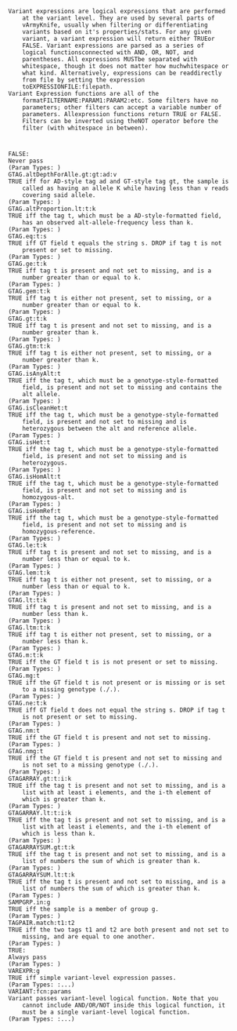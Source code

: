     Variant expressions are logical expressions that are performed 
        at the variant level. They are used by several parts of 
        vArmyKnife, usually when filtering or differentiating 
        variants based on it's properties/stats. For any given 
        variant, a variant expression will return either TRUEor 
        FALSE. Variant expressions are parsed as a series of 
        logical functionsconnected with AND, OR, NOT, and 
        parentheses. All expressions MUSTbe separated with 
        whitespace, though it does not matter how muchwhitespace or 
        what kind. Alternatively, expressions can be readdirectly 
        from file by setting the expression 
        toEXPRESSIONFILE:filepath.
    Variant Expression functions are all of the 
        formatFILTERNAME:PARAM1:PARAM2:etc. Some filters have no 
        parameters; other filters can accept a variable number of 
        parameters. Allexpression functions return TRUE or FALSE. 
        Filters can be inverted using theNOT operator before the 
        filter (with whitespace in between).

# 

    
    FALSE:
    Never pass
    (Param Types: )
    GTAG.altDepthForAlle.gt:gt:ad:v
    TRUE iff for AD-style tag ad and GT-style tag gt, the sample is 
        called as having an allele K while having less than v reads 
        covering said allele.
    (Param Types: )
    GTAG.altProportion.lt:t:k
    TRUE iff the tag t, which must be a AD-style-formatted field, 
        has an observed alt-allele-frequency less than k.
    (Param Types: )
    GTAG.eq:t:s
    TRUE iff GT field t equals the string s. DROP if tag t is not 
        present or set to missing.
    (Param Types: )
    GTAG.ge:t:k
    TRUE iff tag t is present and not set to missing, and is a 
        number greater than or equal to k.
    (Param Types: )
    GTAG.gem:t:k
    TRUE iff tag t is either not present, set to missing, or a 
        number greater than or equal to k.
    (Param Types: )
    GTAG.gt:t:k
    TRUE iff tag t is present and not set to missing, and is a 
        number greater than k.
    (Param Types: )
    GTAG.gtm:t:k
    TRUE iff tag t is either not present, set to missing, or a 
        number greater than k.
    (Param Types: )
    GTAG.isAnyAlt:t
    TRUE iff the tag t, which must be a genotype-style-formatted 
        field, is present and not set to missing and contains the 
        alt allele.
    (Param Types: )
    GTAG.isCleanHet:t
    TRUE iff the tag t, which must be a genotype-style-formatted 
        field, is present and not set to missing and is 
        heterozygous between the alt and reference allele.
    (Param Types: )
    GTAG.isHet:t
    TRUE iff the tag t, which must be a genotype-style-formatted 
        field, is present and not set to missing and is 
        heterozygous.
    (Param Types: )
    GTAG.isHomAlt:t
    TRUE iff the tag t, which must be a genotype-style-formatted 
        field, is present and not set to missing and is 
        homozygous-alt.
    (Param Types: )
    GTAG.isHomRef:t
    TRUE iff the tag t, which must be a genotype-style-formatted 
        field, is present and not set to missing and is 
        homozygous-reference.
    (Param Types: )
    GTAG.le:t:k
    TRUE iff tag t is present and not set to missing, and is a 
        number less than or equal to k.
    (Param Types: )
    GTAG.lem:t:k
    TRUE iff tag t is either not present, set to missing, or a 
        number less than or equal to k.
    (Param Types: )
    GTAG.lt:t:k
    TRUE iff tag t is present and not set to missing, and is a 
        number less than k.
    (Param Types: )
    GTAG.ltm:t:k
    TRUE iff tag t is either not present, set to missing, or a 
        number less than k.
    (Param Types: )
    GTAG.m:t:k
    TRUE iff the GT field t is is not present or set to missing.
    (Param Types: )
    GTAG.mg:t
    TRUE iff the GT field t is not present or is missing or is set 
        to a missing genotype (./.).
    (Param Types: )
    GTAG.ne:t:k
    TRUE iff GT field t does not equal the string s. DROP if tag t 
        is not present or set to missing.
    (Param Types: )
    GTAG.nm:t
    TRUE iff the GT field t is present and not set to missing.
    (Param Types: )
    GTAG.nmg:t
    TRUE iff the GT field t is present and not set to missing and 
        is not set to a missing genotype (./.).
    (Param Types: )
    GTAGARRAY.gt:t:i:k
    TRUE iff the tag t is present and not set to missing, and is a 
        list with at least i elements, and the i-th element of 
        which is greater than k.
    (Param Types: )
    GTAGARRAY.lt:t:i:k
    TRUE iff the tag t is present and not set to missing, and is a 
        list with at least i elements, and the i-th element of 
        which is less than k.
    (Param Types: )
    GTAGARRAYSUM.gt:t:k
    TRUE iff the tag t is present and not set to missing, and is a 
        list of numbers the sum of which is greater than k.
    (Param Types: )
    GTAGARRAYSUM.lt:t:k
    TRUE iff the tag t is present and not set to missing, and is a 
        list of numbers the sum of which is greater than k.
    (Param Types: )
    SAMPGRP.in:g
    TRUE iff the sample is a member of group g.
    (Param Types: )
    TAGPAIR.match:t1:t2
    TRUE iff the two tags t1 and t2 are both present and not set to 
        missing, and are equal to one another.
    (Param Types: )
    TRUE:
    Always pass
    (Param Types: )
    VAREXPR:g
    TRUE iff simple variant-level expression passes.
    (Param Types: :...)
    VARIANT:fcn:params
    Variant passes variant-level logical function. Note that you 
        cannot include AND/OR/NOT inside this logical function, it 
        must be a single variant-level logical function.
    (Param Types: :...)